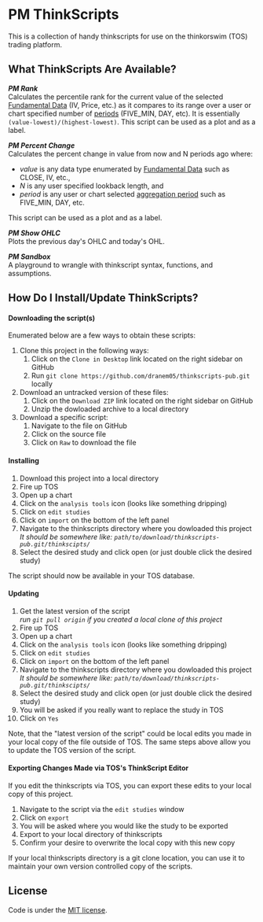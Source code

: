PM ThinkScripts
===============
This is a collection of handy thinkscripts for use on the thinkorswim (TOS)
trading platform.

What ThinkScripts Are Available?
--------------------------------

__*PM Rank*__  
Calculates the percentile rank for the current value of the selected 
[Fundamental Data][fundamental data] (IV, Price, etc.) as it compares 
to its range over a user or chart specified number of [periods][agg_per]
(FIVE_MIN, DAY, etc). It is essentially `(value-lowest)/(highest-lowest)`.
This script can be used as a plot and as a label.

__*PM Percent Change*__  
Calculates the percent change in value from now and N periods ago where:

  * *value* is any data type enumerated by [Fundamental Data][fundamental data] 
    such as CLOSE, IV, etc., 
  * *N* is any user specified lookback length, and 
  * *period* is any user or chart selected [aggregation period][agg_per] such as 
    FIVE_MIN, DAY, etc.

This script can be used as a plot and as a label.

__*PM Show OHLC*__  
Plots the previous day's OHLC and today's OHL.

__*PM Sandbox*__  
A playground to wrangle with thinkscript syntax, functions, and assumptions.

How Do I Install/Update ThinkScripts?
-------------------------------------

#### Downloading the script(s)

Enumerated below are a few ways to obtain these scripts:

1. Clone this project in the following ways:
   1. Click on the `Clone in Desktop` link located on the right sidebar on GitHub
   2. Run `git clone https://github.com/dranem05/thinkscripts-pub.git` locally
2. Download an untracked version of these files:
   1. Click on the `Download ZIP` link located on the right sidebar on GitHub
   2. Unzip the dowloaded archive to a local directory
3. Download a specific script:
   1. Navigate to the file on GitHub
   2. Click on the source file
   3. Click on `Raw` to download the file
   
#### Installing

1. Download this project into a local directory
2. Fire up TOS
3. Open up a chart
4. Click on the `analysis tools` icon (looks like something dripping)
5. Click on `edit studies`
6. Click on `import` on the bottom of the left panel
7. Navigate to the thinkscripts directory where you dowloaded this project  
   _It should be somewhere like: `path/to/download/thinkscripts-pub.git/thinkscipts/`_
8. Select the desired study and click open (or just double click the desired study)

The script should now be available in your TOS database.

#### Updating

1. Get the latest version of the script  
   _run `git pull origin` if you created a local clone of this project_
2. Fire up TOS
3. Open up a chart
4. Click on the `analysis tools` icon (looks like something dripping)
5. Click on `edit studies`
6. Click on `import` on the bottom of the left panel
7. Navigate to the thinkscripts directory where you dowloaded this project  
   _It should be somewhere like: `path/to/download/thinkscripts-pub.git/thinkscipts/`_
8. Select the desired study and click open (or just double click the desired study)
9. You will be asked if you really want to replace the study in TOS
10. Click on `Yes`

Note, that the "latest version of the script" could be local edits you
made in your local copy of the file outside of TOS. The same steps above
allow you to update the TOS version of the script.

#### Exporting Changes Made via TOS's ThinkScript Editor

If you edit the thinkscripts via TOS, you can export these edits to your local
copy of this project.

1. Navigate to the script via the `edit studies` window
2. Click on `export`
3. You will be asked where you would like the study to be exported
4. Export to your local directory of thinkscripts
5. Confirm your desire to overwrite the local copy with this new copy

If your local thinkscripts directory is a git clone location, you can 
use it to maintain your own version controlled copy of the scripts.

License
-------
Code is under the [MIT license][license].

[license]:https://github.com/dranem05/thinkscripts-pub/blob/master/LICENSE
[fundamental data]:http://tlc.thinkorswim.com/center/charting/thinkscript/reference/Constants/FundamentalType/index
[agg_per]:http://tlc.thinkorswim.com/center/charting/thinkscript/reference/Constants/AggregationPeriod/index 
